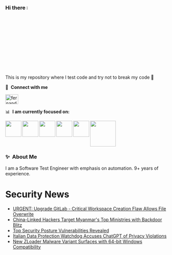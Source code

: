 ### Hi there <a href="https://www.gautamkrishnar.com/"><img src="https://media.giphy.com/media/hvRJCLFzcasrR4ia7z/giphy.gif" width="5%"></a>
This is my repository where I test code and try not to break my code :rofl:

🔗 &nbsp;**Connect with me**
<p align="left">
<a href="https://linkedin.com/in/fernandorlcruz" target="blank"><img align="center" src="https://raw.githubusercontent.com/rahuldkjain/github-profile-readme-generator/master/src/images/icons/Social/linked-in-alt.svg" alt="fernando cruz" height="30" width="40" /></a>
  
📊 &nbsp;**I am currently focused on:**

<img align="left" width='50' height='50' src="https://cdn.jsdelivr.net/gh/devicons/devicon/icons/python/python-original-wordmark.svg" />
<img align="left" width='50' height='50' src="https://cdn.jsdelivr.net/gh/devicons/devicon/icons/csharp/csharp-original.svg" />
<img align="left" width='50' height='50' src="https://cdn.jsdelivr.net/gh/devicons/devicon/icons/jenkins/jenkins-original.svg" />
<img align="left" width='50' height='50' src="https://specflow.org/wp-content/uploads/2021/05/SpecFlow-Icon.png" />
<img align="left" width='50' height='50' src="https://www.svgrepo.com/show/306098/githubactions.svg" />
<img width='80' height='80' src="https://cdn2.vectorstock.com/i/1000x1000/64/81/security-testing-concept-icon-safety-audit-key-vector-29166481.jpg" />
          
          
  
### ✨&nbsp; About Me

I am a Software Test Engineer with emphasis on automation. 9+ years of experience.

# Security News
<!-- BLOG-POST-LIST:START -->
- [URGENT: Upgrade GitLab - Critical Workspace Creation Flaw Allows File Overwrite](https://thehackernews.com/2024/01/urgent-upgrade-gitlab-critical.html)
- [China-Linked Hackers Target Myanmar&#39;s Top Ministries with Backdoor Blitz](https://thehackernews.com/2024/01/china-linked-hackers-target-myanmars.html)
- [Top Security Posture Vulnerabilities Revealed](https://thehackernews.com/2024/01/top-security-posture-vulnerabilities.html)
- [Italian Data Protection Watchdog Accuses ChatGPT of Privacy Violations](https://thehackernews.com/2024/01/italian-data-protection-watchdog.html)
- [New ZLoader Malware Variant Surfaces with 64-bit Windows Compatibility](https://thehackernews.com/2024/01/new-zloader-malware-variant-surfaces.html)
<!-- BLOG-POST-LIST:END -->
